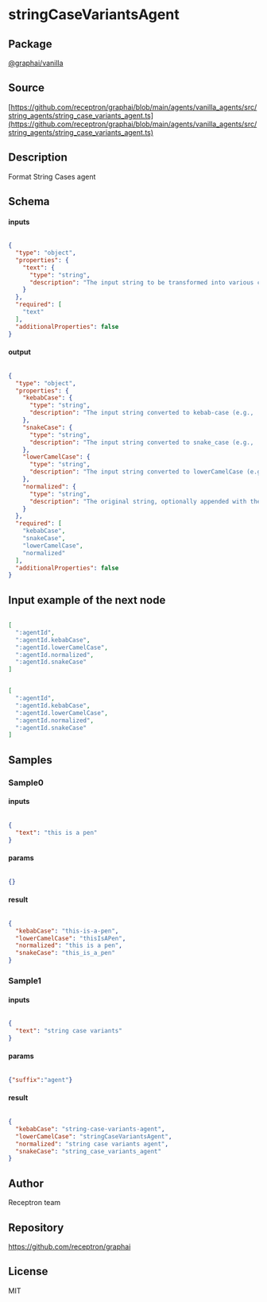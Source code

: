 # stringCaseVariantsAgent

## Package
[@graphai/vanilla](https://www.npmjs.com/package/@graphai/vanilla)
## Source
[https://github.com/receptron/graphai/blob/main/agents/vanilla_agents/src/string_agents/string_case_variants_agent.ts](https://github.com/receptron/graphai/blob/main/agents/vanilla_agents/src/string_agents/string_case_variants_agent.ts)

## Description

Format String Cases agent

## Schema

#### inputs

```json

{
  "type": "object",
  "properties": {
    "text": {
      "type": "string",
      "description": "The input string to be transformed into various casing styles."
    }
  },
  "required": [
    "text"
  ],
  "additionalProperties": false
}

```

#### output

```json

{
  "type": "object",
  "properties": {
    "kebabCase": {
      "type": "string",
      "description": "The input string converted to kebab-case (e.g., 'this-is-a-pen')."
    },
    "snakeCase": {
      "type": "string",
      "description": "The input string converted to snake_case (e.g., 'this_is_a_pen')."
    },
    "lowerCamelCase": {
      "type": "string",
      "description": "The input string converted to lowerCamelCase (e.g., 'thisIsAPen')."
    },
    "normalized": {
      "type": "string",
      "description": "The original string, optionally appended with the suffix, in lowercase with normalized spacing."
    }
  },
  "required": [
    "kebabCase",
    "snakeCase",
    "lowerCamelCase",
    "normalized"
  ],
  "additionalProperties": false
}

```

## Input example of the next node

```json

[
  ":agentId",
  ":agentId.kebabCase",
  ":agentId.lowerCamelCase",
  ":agentId.normalized",
  ":agentId.snakeCase"
]

```
```json

[
  ":agentId",
  ":agentId.kebabCase",
  ":agentId.lowerCamelCase",
  ":agentId.normalized",
  ":agentId.snakeCase"
]

```

## Samples

### Sample0

#### inputs

```json

{
  "text": "this is a pen"
}

```

#### params

```json

{}

```

#### result

```json

{
  "kebabCase": "this-is-a-pen",
  "lowerCamelCase": "thisIsAPen",
  "normalized": "this is a pen",
  "snakeCase": "this_is_a_pen"
}

```
### Sample1

#### inputs

```json

{
  "text": "string case variants"
}

```

#### params

```json

{"suffix":"agent"}

```

#### result

```json

{
  "kebabCase": "string-case-variants-agent",
  "lowerCamelCase": "stringCaseVariantsAgent",
  "normalized": "string case variants agent",
  "snakeCase": "string_case_variants_agent"
}

```

## Author

Receptron team

## Repository

https://github.com/receptron/graphai

## License

MIT

